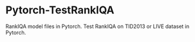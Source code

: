# Pytorch-TestRankIQA
RankIQA model files in Pytorch. Test RankIQA on TID2013 or LIVE dataset in Pytorch.
